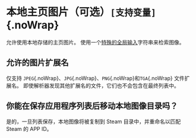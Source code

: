 # 本地主页图片（可选）`[支持变量]`{.noWrap}

允许使用本地存储的主页图片。 使用一个[特殊的全局输入](#special-glob-input)字符串来检索图像。

## 允许的图片扩展名

仅支持 `JPEG`{.noWrap}、`JPG`{.noWrap}、`PNG`{.noWrap}和`TGA`{.noWrap} 文件扩展名。 即使解析器发现其他扩展名的文件，它们也不会包含在最终列表中。

## 你能在保存应用程序列表后移动本地图像目录吗？

是的，一旦列表保存，本地图像将被复制到 Steam 目录中，并重命名以匹配 Steam 的 APP ID。
